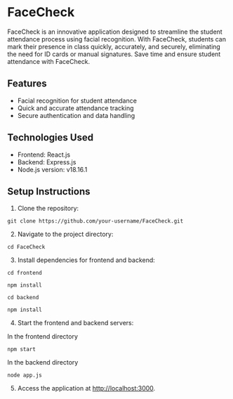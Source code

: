 # FaceCheck
FaceCheck is an innovative application designed to streamline the student attendance process using facial recognition. With FaceCheck, students can mark their presence in class quickly, accurately, and securely, eliminating the need for ID cards or manual signatures. Save time and ensure student attendance with FaceCheck.

## Features

- Facial recognition for student attendance
- Quick and accurate attendance tracking
- Secure authentication and data handling

## Technologies Used

- Frontend: React.js
- Backend: Express.js
- Node.js version: v18.16.1

## Setup Instructions

1. Clone the repository:
```
git clone https://github.com/your-username/FaceCheck.git
```

2. Navigate to the project directory:
```
cd FaceCheck
```

3. Install dependencies for frontend and backend:
```
cd frontend
```
```
npm install
```
```
cd backend
```
```
npm install
```

4. Start the frontend and backend servers:

In the frontend directory
```
npm start
```

In the backend directory
```
node app.js
```

5. Access the application at [http://localhost:3000](http://localhost:3000).

